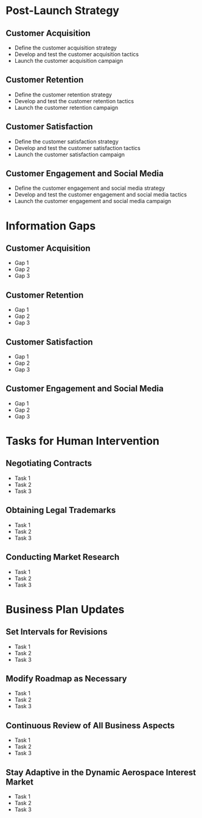 # Post-Launch Strategy

## Customer Acquisition
- Define the customer acquisition strategy
- Develop and test the customer acquisition tactics
- Launch the customer acquisition campaign

## Customer Retention
- Define the customer retention strategy
- Develop and test the customer retention tactics
- Launch the customer retention campaign

## Customer Satisfaction
- Define the customer satisfaction strategy
- Develop and test the customer satisfaction tactics
- Launch the customer satisfaction campaign

## Customer Engagement and Social Media
- Define the customer engagement and social media strategy
- Develop and test the customer engagement and social media tactics
- Launch the customer engagement and social media campaign
# Information Gaps

## Customer Acquisition
- Gap 1
- Gap 2
- Gap 3

## Customer Retention
- Gap 1
- Gap 2
- Gap 3

## Customer Satisfaction
- Gap 1
- Gap 2
- Gap 3

## Customer Engagement and Social Media
- Gap 1
- Gap 2
- Gap 3
# Tasks for Human Intervention

## Negotiating Contracts
- Task 1
- Task 2
- Task 3

## Obtaining Legal Trademarks
- Task 1
- Task 2
- Task 3

## Conducting Market Research
- Task 1
- Task 2
- Task 3
# Business Plan Updates

## Set Intervals for Revisions
- Task 1
- Task 2
- Task 3

## Modify Roadmap as Necessary
- Task 1
- Task 2
- Task 3

## Continuous Review of All Business Aspects
- Task 1
- Task 2
- Task 3

## Stay Adaptive in the Dynamic Aerospace Interest Market
- Task 1
- Task 2
- Task 3
